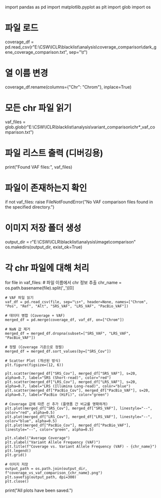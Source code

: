 import pandas as pd
import matplotlib.pyplot as plt
import glob
import os

# 파일 로드
coverage_df = pd.read_csv(r"E:\CSW\ICLR\blacklist\analysis\coverage_comparison\dark_gene_coverage_comparison.txt", sep="\t")

# 열 이름 변경
coverage_df.rename(columns={"Chr": "Chrom"}, inplace=True)

# 모든 chr 파일 읽기
vaf_files = glob.glob(r"E:\CSW\ICLR\blacklist\analysis\variant_comparison\chr*_vaf_comparison.txt")

# 파일 리스트 출력 (디버깅용)
print("Found VAF files:", vaf_files)

# 파일이 존재하는지 확인
if not vaf_files:
    raise FileNotFoundError("No VAF comparison files found in the specified directory.")

# 이미지 저장 폴더 생성
output_dir = r"E:\CSW\ICLR\blacklist\analysis\image\comparison"
os.makedirs(output_dir, exist_ok=True)

# 각 chr 파일에 대해 처리
for file in vaf_files:
    # 파일 이름에서 chr 정보 추출
    chr_name = os.path.basename(file).split('_')[0]

    # VAF 파일 읽기
    vaf_df = pd.read_csv(file, sep="\s+", header=None, names=["Chrom", "Pos", "Ref", "Alt", "SRS_VAF", "LRS_VAF", "PacBio_VAF"])

    # 데이터 병합 (Coverage + VAF)
    merged_df = pd.merge(coverage_df, vaf_df, on=["Chrom"])

    # NaN 값 제거
    merged_df = merged_df.dropna(subset=["SRS_VAF", "LRS_VAF", "PacBio_VAF"])

    # 정렬 (Coverage 기준으로 정렬)
    merged_df = merged_df.sort_values(by=["SRS_Cov"])

    # Scatter Plot (개선된 방식)
    plt.figure(figsize=(12, 6))
    
    plt.scatter(merged_df["SRS_Cov"], merged_df["SRS_VAF"], s=20, alpha=0.7, label="SRS (Short-read)", color="red")
    plt.scatter(merged_df["LRS_Cov"], merged_df["LRS_VAF"], s=20, alpha=0.7, label="LRS (Illumina Long-read)", color="blue")
    plt.scatter(merged_df["PacBio_Cov"], merged_df["PacBio_VAF"], s=20, alpha=0.7, label="PacBio (HiFi)", color="green")

    # Coverage 값에 따른 선 추가 (플랫폼 간 비교를 명확하게)
    plt.plot(merged_df["SRS_Cov"], merged_df["SRS_VAF"], linestyle="--", color="red", alpha=0.5)
    plt.plot(merged_df["LRS_Cov"], merged_df["LRS_VAF"], linestyle="--", color="blue", alpha=0.5)
    plt.plot(merged_df["PacBio_Cov"], merged_df["PacBio_VAF"], linestyle="--", color="green", alpha=0.5)

    plt.xlabel("Average Coverage")
    plt.ylabel("Variant Allele Frequency (VAF)")
    plt.title(f"Coverage vs. Variant Allele Frequency (VAF) - {chr_name}")
    plt.legend()
    plt.grid()

    # 이미지 저장
    output_path = os.path.join(output_dir, f"coverage_vs_vaf_comparison_{chr_name}.png")
    plt.savefig(output_path, dpi=300)
    plt.close()

print("All plots have been saved.")

